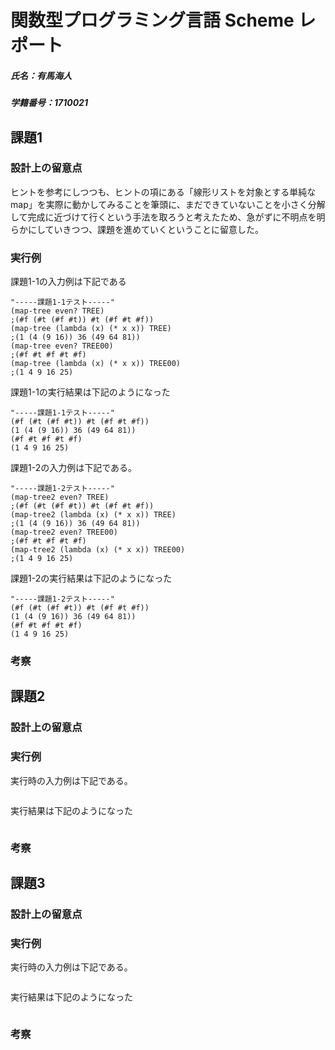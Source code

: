 # 関数型プログラミング言語 Scheme レポート

##### 氏名：有馬海人
##### 学籍番号：1710021

## 課題1

### 設計上の留意点

ヒントを参考にしつつも、ヒントの項にある「線形リストを対象とする単純なmap」を実際に動かしてみることを筆頭に、まだできていないことを小さく分解して完成に近づけて行くという手法を取ろうと考えたため、急がずに不明点を明らかにしていきつつ、課題を進めていくということに留意した。

### 実行例

課題1-1の入力例は下記である

```
"-----課題1-1テスト-----"
(map-tree even? TREE)
;(#f (#t (#f #t)) #t (#f #t #f))
(map-tree (lambda (x) (* x x)) TREE)
;(1 (4 (9 16)) 36 (49 64 81))
(map-tree even? TREE00)
;(#f #t #f #t #f)
(map-tree (lambda (x) (* x x)) TREE00)
;(1 4 9 16 25)
```

課題1-1の実行結果は下記のようになった

```
"-----課題1-1テスト-----"
(#f (#t (#f #t)) #t (#f #t #f))
(1 (4 (9 16)) 36 (49 64 81))
(#f #t #f #t #f)
(1 4 9 16 25)
```

課題1-2の入力例は下記である。

```
"-----課題1-2テスト-----"
(map-tree2 even? TREE)
;(#f (#t (#f #t)) #t (#f #t #f))
(map-tree2 (lambda (x) (* x x)) TREE)
;(1 (4 (9 16)) 36 (49 64 81))
(map-tree2 even? TREE00)
;(#f #t #f #t #f)
(map-tree2 (lambda (x) (* x x)) TREE00)
;(1 4 9 16 25)
```

課題1-2の実行結果は下記のようになった

```
"-----課題1-2テスト-----"
(#f (#t (#f #t)) #t (#f #t #f))
(1 (4 (9 16)) 36 (49 64 81))
(#f #t #f #t #f)
(1 4 9 16 25)
```


### 考察

## 課題2

### 設計上の留意点

### 実行例

実行時の入力例は下記である。

```

```

実行結果は下記のようになった


```

```

### 考察

## 課題3

### 設計上の留意点

### 実行例

実行時の入力例は下記である。

```

```

実行結果は下記のようになった


```

```


### 考察

